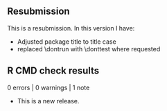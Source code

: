 ## Resubmission

This is a resubmission. In this version I have:

* Adjusted package  title to title case 
* replaced \dontrun with \donttest where requested

## R CMD check results

0 errors | 0 warnings | 1 note

* This is a new release.
